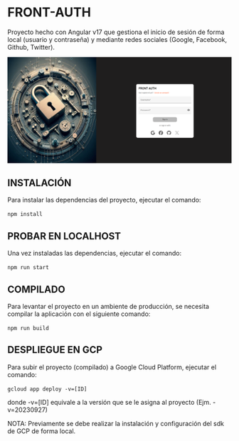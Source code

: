 # FRONT-AUTH

Proyecto hecho con Angular v17 que gestiona el inicio de sesión de forma local (usuario y contraseña) y mediante redes sociales (Google, Facebook, Github, Twitter).

![Alt text](src/assets/images/Front_Auth_Login_Page.png?raw=true "Front auth login page")

## INSTALACIÓN

Para instalar las dependencias del proyecto, ejecutar el comando:

`npm install`

## PROBAR EN LOCALHOST

Una vez instaladas las dependencias, ejecutar el comando:

`npm run start`

## COMPILADO

Para levantar el proyecto en un ambiente de producción, se necesita compilar la aplicación con el siguiente comando:

`npm run build`

## DESPLIEGUE EN GCP

Para subir el proyecto (compilado) a Google Cloud Platform, ejecutar el comando:

`gcloud app deploy -v=[ID]`

donde -v=[ID] equivale a la versión que se le asigna al proyecto (Ejm. -v=20230927)

NOTA: Previamente se debe realizar la instalación y configuración del sdk de GCP de forma local.
